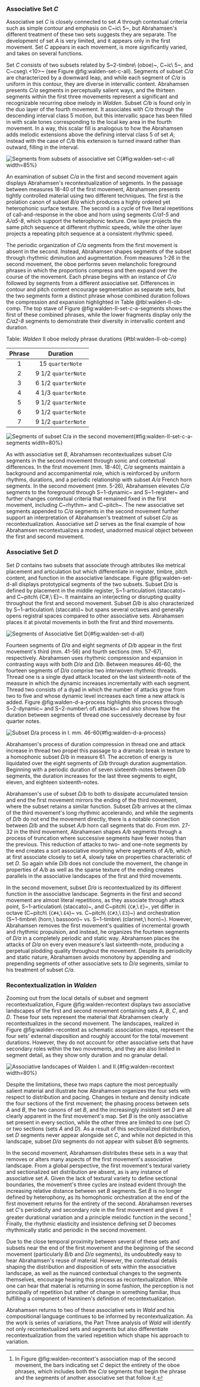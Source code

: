 ### Associative Set *C*

Associative set *C* is closely connected to set *A* through contextual criteria such as simple contour and emphasis on C~ic\ 5~, but Abrahamsen's different treatment of these two sets suggests they are separate. The development of set *A* is very limited, and it appears only in the first movement. Set *C* appears in each movement, is more significantly varied, and takes on several functions.

Set *C* consists of two subsets related by S~2-timbre\ (oboe)~, C~ic\ 5~, and C~cseg\ <10>~ (see Figure @fig:walden-set-c-all). Segments of subset *C/a* are characterized by a downward leap, and while each segment of *C/a* is uniform in this contour, they are diverse in intervallic content. Abrahamsen presents *C/a* segments in perceptually salient ways, and the thirteen segments within the first three movements represent a significant and recognizable recurring oboe melody in *Walden*. Subset *C/b* is found only in the duo layer of the fourth movement. It associates with *C/a* through the descending interval class 5 motion, but this intervallic space has been filled in with scale tones corresponding to the local key area in the fourth movement. In a way, this scalar fill is analogous to how the Abrahamsen adds melodic extensions above the defining interval class 5 of set *A*; instead with the case of *C/b* this extension is turned inward rather than outward, filling in the interval.

![Segments from subsets of associative set *C*](/Volumes/Data/Dropbox/Composition/Current-Projects/dissertation-paper/figures/walden-associative-set-c-all.png){#fig:walden-set-c-all width=85%}

An examination of subset *C/a* in the first and second movement again displays Abrahamsen's recontextualization of segments. In the passage between measures 18-40 of the first movement, Abrahamsen presents tightly controlled material using two different techniques. The first is the prolation canon of subset *B/a* which produces a highly ordered yet heterophonic surface texture. The second is a cycle of five literal repetitions of call-and-response in the oboe and horn using segments *C/a1-5* and *A/a5-8*, which support the heterophonic texture. One layer projects the same pitch sequence at different rhythmic speeds, while the other layer projects a repeating pitch sequence at a consistent rhythmic speed.

The periodic organization of *C/a* segments from the first movement is absent in the second. Instead, Abrahamsen shapes segments of the subset through rhythmic diminution and augmentation. From measures 1-26 in the second movement, the oboe performs seven melancholic foreground phrases in which the proportions compress and then expand over the course of the movement. Each phrase begins with an instance of *C/a* followed by segments from a different associative set. Differences in contour and pitch content encourage segmentation as separate sets, but the two segments form a distinct phrase whose combined duration follows the compression and expansion highlighted in Table @tbl:walden-II-ob-comp. The top stave of Figure @fig:walden-II-set-c-a-segments shows the first of these combined phrases, while the lower fragments display only the *C/a2-8* segments to demonstrate their diversity in intervallic content and duration.

Table: *Walden* II oboe melody phrase durations {#tbl:walden-II-ob-comp}

| Phrase |      Duration       |
|:------:|:-------------------:|
|   1    |  15 `quarterNote`   |
|   2    | 9 1/2 `quarterNote` |
|   3    | 6 1/2 `quarterNote` |
|   4    | 4 1/3 `quarterNote` |
|   5    | 9 1/2 `quarterNote` |
|   6    | 9 1/2 `quarterNote` |
|   7    | 9 1/2 `quarterNote` |

![Segments of subset *C/a* in the second movement](/Volumes/Data/Dropbox/Composition/Current-Projects/dissertation-paper/figures/walden-set-c-a-mvmt-II.png){#fig:walden-II-set-c-a-segments width=80%}

As with associative set *B*, Abrahamsen recontextualizes subset *C/a* segments in the second movement through sonic and contextual differences. In the first movement (mm. 18-40), *C/a* segments maintain a background and accompanimental role, which is reinforced by uniform rhythms, durations, and a periodic relationship with subset *A/a* French horn segments. In the second movement (mm. 5-26), Abrahamsen elevates *C/a* segments to the foreground through S~1-dynamic~ and S~1-register~ and further changes contextual criteria that remained fixed in the first movement, including C~rhythm~ and C~pitch~. The new associative set segments appended to *C/a* segments in the second movement further support an interpretation of Abrahamsen's treatment of subset *C/a* as recontextualization. Associative set *D* serves as the final example of how Abrahamsen recontextualizes a modest, unadorned musical object between the first and second movement.

### Associative Set *D*

Set *D* contains two subsets that associate through attributes like metrical placement and articulation but which differentiate in register, timbre, pitch content, and function in the associative landscape. Figure @fig:walden-set-d-all displays prototypical segments of the two subsets. Subset *D/a* is defined by placement in the middle register, S~1-articulation\ (staccato)~ and C~pitch\ {C#,\ E}~. It maintains an interjecting or disrupting quality throughout the first and second movement. Subset *D/b* is also characterized by S~1-articulation\ (staccato)~ but spans several octaves and generally opens registral spaces compared to other associative sets. Abrahamsen places it at pivotal movements in both the first and third movements.

![Segments of Associative Set *D*](/Volumes/Data/Dropbox/Composition/Current-Projects/dissertation-paper/figures/walden-associative-set-d-all.png){#fig:walden-set-d-all}

Fourteen segments of *D/a* and eight segments of *D/b* appear in the first movement's third (mm. 41-56) and fourth sections (mm. 57-67), respectively. Abrahamsen uses rhythmic compression and expansion in contrasting ways with both *D/a* and *D/b*. Between measures 46-60, the fourteen segments of *D/a* comprise two interwoven rhythmic threads. Thread one is a single dyad attack located on the last sixteenth-note of the measure in which the dynamic increases incrementally with each segment. Thread two consists of a dyad in which the number of attacks grow from two to five and whose dynamic level increases each time a new attack is added. Figure @fig:walden-d-a-process highlights this process through S~2-dynamic~ and S~2-number\ of\ attacks~ and also shows how the duration between segments of thread one successively decrease by four quarter notes.

![Subset *D/a* process in I. mm. 46-60](/Volumes/Data/Dropbox/Composition/Current-Projects/dissertation-paper/figures/walden-I-set-d-a-process.png){#fig:walden-d-a-process}

Abrahamsen's process of duration compression in thread one and attack increase in thread two propel this passage to a dramatic break in texture to a homophonic subset *D/b* in measure 61. The accretion of energy is liquidated over the eight segments of *D/b* through duration augmentation. Beginning with a periodic duration of seven sixteenth-notes between *D/b* segments, the duration increases for the last three segments to eight, eleven, and eighteen sixteenth-notes.

Abrahamsen's use of subset *D/b* to both to dissipate accumulated tension and end the first movement mirrors the ending of the third movement, where the subset retains a similar function. Subset *D/b* arrives at the climax of the third movement's long rhythmic accelerando, and while the segments of *D/b* do not end the movement directly, there is a notable connection between *D/b* and the subset *A/b* horn call segments that do. From mm. 27-32 in the third movement, Abrahamsen shapes *A/b* segments through a process of truncation where successive segments have fewer notes than the previous. This reduction of attacks to two- and one-note segments by the end creates a sort associative morphing where segments of *A/b*, which at first associate closely to set *A*, slowly take on properties characteristic of set *D*. So again while *D/b* does not conclude the movement, the change in properties of *A/b* as well as the sparse texture of the ending creates parallels in the associative landscapes of the first and third movements.

In the second movement, subset *D/a* is recontextualized by its different function in the associative landscape. Segments in the first and second movement are almost literal repetitions, as they associate through attack point, S~1-articulation\ (staccato)~, and C~pitch\ {`C#`,\ `E`}~, yet differ in octave (C~pitch\ {`C#4`,\ `E4`}~ vs. C~pitch\ {`C#3`,\ `E3`}~) and orchestration (S~1-timbre\ (horn,\ bassoon)~ vs. S~1-timbre\ (clarinet,\ horn)~). However, Abrahamsen removes the first movement's qualities of incremental growth and rhythmic propulsion, and instead, he organizes the fourteen segments of *D/a* in a completely periodic and static way. Abrahamsen places the attacks of *D/a* on every even measure's last sixteenth-note, producing a perpetual plodding quality throughout the movement. Despite its periodicity and static nature, Abrahamsen avoids monotony by appending and prepending segments of other associative sets to *D/a* segments, similar to his treatment of subset *C/a*.

### Recontextualization in *Walden*

Zooming out from the local details of subset and segment recontextualization, Figure @fig:walden-recontext displays two associative landscapes of the first and second movement containing sets *A*, *B*, *C*, and *D*. These four sets represent the material that Abrahamsen clearly recontextualizes in the second movement. The landscapes, realized in Figure @fig:walden-recontext as schematic association maps, represent the four sets' external disposition and roughly account for the total movement durations. However, they do not account for other associative sets that have secondary roles within the two movements, and they are also limited in segment detail, as they show only duration and no granular detail.

![Associative landscapes of *Walden* I. and II.](/Volumes/Data/Dropbox/Composition/Current-Projects/dissertation-paper/figures/walden-schematic-map-mvmt-I-and-II.png){#fig:walden-recontext width=80%}

Despite the limitations, these two maps capture the most perceptually salient material and illustrate how Abrahamsen organizes the four sets with respect to distribution and pacing. Changes in texture and density indicate the four sections of the first movement; the phasing process between sets *A* and *B*, the two canons of set *B*, and the increasingly insistent set *D* are all clearly apparent in the first movement's map. Set *B* is the only associative set present in every section, while the other three are limited to one (set *C*) or two sections (sets *A* and *D*). As a result of this sectionalized distribution, set *D* segments never appear alongside set *C*, and while not depicted in this landscape, subset *D/a* segments do not appear with subset *B/b* segments.

In the second movement, Abrahamsen distributes these sets in a way that removes or alters many aspects of the first movement's associative landscape. From a global perspective, the first movement's textural variety and sectionalized set distribution are absent, as is any instance of associative set *A*. Given the lack of textural variety to define sectional boundaries, the movement's three cycles are instead evident through the increasing relative distance between set *B* segments. Set *B* is no longer defined by heterophony, as its homophonic orchestration at the end of the first movement returns for the entirety of the second. Abrahamsen reverses set *C*'s periodicity and secondary role in the first movement and gives it greater durational variation and a principle melodic function in the second.[^SetC] Finally, the rhythmic elasticity and insistence defining set *D* becomes rhythmically static and periodic in the second movement.

<!-- Alongside changes in distribution and disposition, Abrahamsen's approach to associative set recontextualization in the second movement of *Walden* includes the use of returning segments related by equivalency. As detailed in the prior sections, subsets *B/b*, *C/a*, and *D/a* make up these segments, and their transformations can largely be described by octave displacement, transposition, and retrograde. **more conclusion** -->

Due to the close temporal proximity between several of these sets and subsets near the end of the first movement and the beginning of the second movement (particularly *B/b* and *D/a* segments), its undoubtedly easy to hear Abrahamsen's reuse of material. However, the contextual details shaping the distribution and disposition of sets within the associative landscape, as well as the nuanced contextual changes to the segments themselves, encourage hearing this process as recontextualization. While one can hear that material is returning in some fashion, the perception is not principally of repetition but rather of change in something familiar, thus fulfilling a component of Hanninen's definition of recontextualization.

Abrahamsen returns to two of these associative sets in *Wald* and his compositional language continues to be informed by recontextualization. As the work is series of variations, the Part Three analysis of *Wald* will identify not only recontextualized sets and segments but also differentiate recontextualization from the varied repetition which shape his approach to variation.

[^SetC]: In Figure @fig:walden-recontext's association map of the second movement, the bars indicating set *C* depict the entirety of the oboe phrases, which includes both the *C/a* segments that begin the phrase and the segments of another associative set that follow it.
